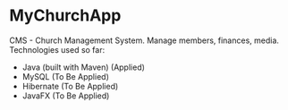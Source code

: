 # MyChurchApp
CMS - Church Management System. Manage members, finances, media. 
Technologies used so far:
  - Java (built with Maven) (Applied)
  - MySQL (To Be Applied)
  - Hibernate (To Be Applied)
  - JavaFX (To Be Applied)
